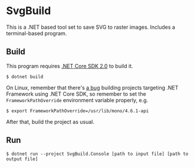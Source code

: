 SvgBuild
========

This is a .NET based tool set to save SVG to raster images. Includes a
terminal-based program.

Build
-----

This program requires [.NET Core SDK 2.0][net-sdk] to build it.

```console
$ dotnet build
```

On Linux, remember that there's [a bug](dotnet-sdk-335) building projects
targeting .NET Framework using .NET Core SDK, so remember to set the
`FrameworkPathOverride` environment variable properly, e.g.

```console
$ export FrameworkPathOverride=/usr/lib/mono/4.6.1-api
```

After that, build the project as usual.

Run
---

```console
$ dotnet run --project SvgBuild.Console [path to input file] [path to output file]
```

[dotnet-sdk-335]: https://github.com/dotnet/sdk/issues/335
[framework-path-override]: https://github.com/dotnet/sdk/issues/335#issuecomment-322137207
[net-sdk]: https://www.microsoft.com/net/download
